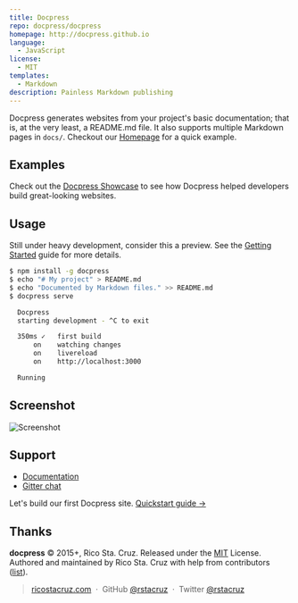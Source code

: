 ```yaml
---
title: Docpress
repo: docpress/docpress
homepage: http://docpress.github.io
language:
  - JavaScript
license:
  - MIT
templates:
  - Markdown
description: Painless Markdown publishing
---
```


Docpress generates websites from your project's basic documentation; that is, at the very least, a README.md file.
It also supports multiple Markdown pages in `docs/`. Checkout our [Homepage](http://docpress.github.io) for a quick example.

## Examples
Check out the [Docpress Showcase](https://github.com/docpress/docpress/blob/master/docs/showcase.md) to see how Docpress helped developers build great-looking websites.

## Usage

Still under heavy development, consider this a preview.
See the [Getting Started](http://docpress.github.io/getting-started/quickstart.html) guide for more details.

```sh
$ npm install -g docpress
$ echo "# My project" > README.md
$ echo "Documented by Markdown files." >> README.md
$ docpress serve

  Docpress
  starting development - ^C to exit

  350ms ✓   first build
      on    watching changes
      on    livereload
      on    http://localhost:3000

  Running
```

Screenshot
-----------

![Screenshot](https://i.imgur.com/eSXOeVw.png)


Support
-------

- [Documentation](http://docpress.github.io/)
- [Gitter chat](https://gitter.im/docpress/Lobby)

Let's build our first Docpress site.
[Quickstart guide →](http://docpress.github.io/getting-started/quickstart.html)

Thanks
------

**docpress** © 2015+, Rico Sta. Cruz. Released under the [MIT] License.<br>
Authored and maintained by Rico Sta. Cruz with help from contributors ([list][contributors]).

> [ricostacruz.com](http://ricostacruz.com) &nbsp;&middot;&nbsp;
> GitHub [@rstacruz](https://github.com/rstacruz) &nbsp;&middot;&nbsp;
> Twitter [@rstacruz](https://twitter.com/rstacruz)

[MIT]: http://mit-license.org/
[contributors]: http://github.com/rstacruz/docpress/contributors
